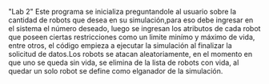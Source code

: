 "Lab 2"
Este programa se inicializa preguntandole al usuario sobre la cantidad de robots que desea en su simulación,para eso debe ingresar en el sistema el número deseado, luego se ingresan los atributos de cada robot que poseen ciertas restricciones como un limite minímo y máximo de vida, entre otros, el código empieza a ejecutar la simulación al finalizar la solicitud de datos.Los robots se atacan aleatoriamente, en el momento en que uno se queda sin vida, se elimina de la lista de robots con vida, al quedar un solo robot se define como elganador de la simulación.
